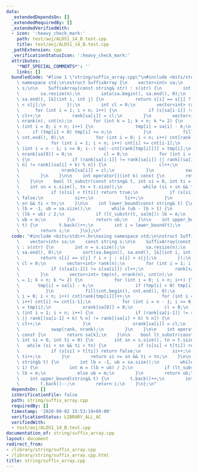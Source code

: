 ```yaml
---
data:
  _extendedDependsOn: []
  _extendedRequiredBy: []
  _extendedVerifiedWith:
  - icon: ':heavy_check_mark:'
    path: test/aoj/ALDS1_14_B.test.cpp
    title: test/aoj/ALDS1_14_B.test.cpp
  _pathExtension: cpp
  _verificationStatusIcon: ':heavy_check_mark:'
  attributes:
    '*NOT_SPECIAL_COMMENTS*': ''
    links: []
  bundledCode: "#line 1 \"string/suffix_array.cpp\"\n#include <bits/stdc++.h>\nusing\
    \ namespace std;\n\nstruct SuffixArray {\n    vector<int> sa;\n    const string\
    \ s;\n\n    SuffixArray(const string& str) : s(str) {\n        int n = s.size();\n\
    \        sa.resize(n);\n        iota(sa.begin(), sa.end(), 0);\n        sort(sa.begin(),\
    \ sa.end(), [&](int i, int j) {\n            return s[i] == s[j] ? i > j : s[i]\
    \ < s[j];\n        });\n        int cl = 0;\n        vector<int> rank(n);\n  \
    \      for (int i = 1; i < n; i++) {\n            if (s[sa[i-1]] != s[sa[i]])\
    \ cl++;\n            rank[sa[i]] = cl;\n        }\n        vector<int> tmp(n),\
    \ nrank(n), cnt(n);\n        for (int k = 1; k < n; k *= 2) {\n            for\
    \ (int i = 0; i < n; i++) {\n                tmp[i] = sa[i] - k;\n           \
    \     if (tmp[i] < 0) tmp[i] += n;\n            }\n            fill(cnt.begin(),\
    \ cnt.end(), 0);\n            for (int i = 0; i < n; i++) cnt[rank[tmp[i]]]++;\n\
    \            for (int i = 1; i < n; i++) cnt[i] += cnt[i-1];\n            for\
    \ (int i = n - 1; i >= 0; i--) sa[--cnt[rank[tmp[i]]]] = tmp[i];\n           \
    \ nrank[sa[0]] = 0;\n            cl = 0;\n            for (int i = 1; i < n; i++)\
    \ {\n                if (rank[sa[i-1]] != rank[sa[i]] || rank[(sa[i-1] + k) %\
    \ n] != rank[(sa[i] + k) % n]) {\n                    cl++;\n                }\n\
    \                nrank[sa[i]] = cl;\n            }\n            swap(rank, nrank);\n\
    \        }\n    }\n\n    int operator[](int k) const {\n        return sa[k];\n\
    \    }\n\n    bool lt_substr(const string& t, int si = 0, int ti = 0) {\n    \
    \    int sn = s.size(), tn = t.size();\n        while (si < sn && ti < tn) {\n\
    \            if (s[si] < t[ti]) return true;\n            if (s[si] > t[ti]) return\
    \ false;\n            si++;\n            ti++;\n        }\n        return si >=\
    \ sn && ti < tn;\n    }\n\n    int lower_bound(const string& t) {\n        int\
    \ lb = -1, ub = sa.size();\n        while (ub - lb > 1) {\n            int m =\
    \ (lb + ub) / 2;\n            if (lt_substr(t, sa[m])) lb = m;\n            else\
    \ ub = m;\n        }\n        return ub;\n    }\n\n    int upper_bound(string&\
    \ t) {\n        t.back()++;\n        int i = lower_bound(t);\n        t.back()--;\n\
    \        return i;\n    }\n};\n"
  code: "#include <bits/stdc++.h>\nusing namespace std;\n\nstruct SuffixArray {\n\
    \    vector<int> sa;\n    const string s;\n\n    SuffixArray(const string& str)\
    \ : s(str) {\n        int n = s.size();\n        sa.resize(n);\n        iota(sa.begin(),\
    \ sa.end(), 0);\n        sort(sa.begin(), sa.end(), [&](int i, int j) {\n    \
    \        return s[i] == s[j] ? i > j : s[i] < s[j];\n        });\n        int\
    \ cl = 0;\n        vector<int> rank(n);\n        for (int i = 1; i < n; i++) {\n\
    \            if (s[sa[i-1]] != s[sa[i]]) cl++;\n            rank[sa[i]] = cl;\n\
    \        }\n        vector<int> tmp(n), nrank(n), cnt(n);\n        for (int k\
    \ = 1; k < n; k *= 2) {\n            for (int i = 0; i < n; i++) {\n         \
    \       tmp[i] = sa[i] - k;\n                if (tmp[i] < 0) tmp[i] += n;\n  \
    \          }\n            fill(cnt.begin(), cnt.end(), 0);\n            for (int\
    \ i = 0; i < n; i++) cnt[rank[tmp[i]]]++;\n            for (int i = 1; i < n;\
    \ i++) cnt[i] += cnt[i-1];\n            for (int i = n - 1; i >= 0; i--) sa[--cnt[rank[tmp[i]]]]\
    \ = tmp[i];\n            nrank[sa[0]] = 0;\n            cl = 0;\n            for\
    \ (int i = 1; i < n; i++) {\n                if (rank[sa[i-1]] != rank[sa[i]]\
    \ || rank[(sa[i-1] + k) % n] != rank[(sa[i] + k) % n]) {\n                   \
    \ cl++;\n                }\n                nrank[sa[i]] = cl;\n            }\n\
    \            swap(rank, nrank);\n        }\n    }\n\n    int operator[](int k)\
    \ const {\n        return sa[k];\n    }\n\n    bool lt_substr(const string& t,\
    \ int si = 0, int ti = 0) {\n        int sn = s.size(), tn = t.size();\n     \
    \   while (si < sn && ti < tn) {\n            if (s[si] < t[ti]) return true;\n\
    \            if (s[si] > t[ti]) return false;\n            si++;\n           \
    \ ti++;\n        }\n        return si >= sn && ti < tn;\n    }\n\n    int lower_bound(const\
    \ string& t) {\n        int lb = -1, ub = sa.size();\n        while (ub - lb >\
    \ 1) {\n            int m = (lb + ub) / 2;\n            if (lt_substr(t, sa[m]))\
    \ lb = m;\n            else ub = m;\n        }\n        return ub;\n    }\n\n\
    \    int upper_bound(string& t) {\n        t.back()++;\n        int i = lower_bound(t);\n\
    \        t.back()--;\n        return i;\n    }\n};\n"
  dependsOn: []
  isVerificationFile: false
  path: string/suffix_array.cpp
  requiredBy: []
  timestamp: '2020-09-02 15:53:19+09:00'
  verificationStatus: LIBRARY_ALL_AC
  verifiedWith:
  - test/aoj/ALDS1_14_B.test.cpp
documentation_of: string/suffix_array.cpp
layout: document
redirect_from:
- /library/string/suffix_array.cpp
- /library/string/suffix_array.cpp.html
title: string/suffix_array.cpp
---
```

